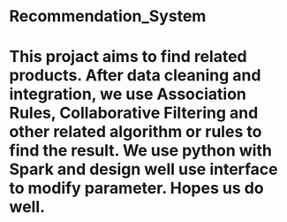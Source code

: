 # Recommendation_System

# This projact aims to find related products. After data cleaning and integration, we use Association Rules, Collaborative Filtering and other related algorithm or rules to find the result. We use python with Spark and design well use interface to modify parameter. Hopes us do well.
